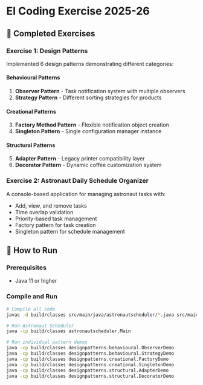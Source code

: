 # EI Coding Exercise 2025-26

## 🚀 Completed Exercises

### Exercise 1: Design Patterns
Implemented 6 design patterns demonstrating different categories:

#### Behavioural Patterns
1. **Observer Pattern** - Task notification system with multiple observers
2. **Strategy Pattern** - Different sorting strategies for products

#### Creational Patterns  
3. **Factory Method Pattern** - Flexible notification object creation
4. **Singleton Pattern** - Single configuration manager instance

#### Structural Patterns
5. **Adapter Pattern** - Legacy printer compatibility layer
6. **Decorator Pattern** - Dynamic coffee customization system

### Exercise 2: Astronaut Daily Schedule Organizer
A console-based application for managing astronaut tasks with:
- Add, view, and remove tasks
- Time overlap validation
- Priority-based task management
- Factory pattern for task creation
- Singleton pattern for schedule management

## 🏃 How to Run

### Prerequisites
- Java 11 or higher

### Compile and Run
```bash
# Compile all code
javac -d build/classes src/main/java/astronautscheduler/*.java src/main/java/designpatterns/**/*.java

# Run Astronaut Scheduler
java -cp build/classes astronautscheduler.Main

# Run individual pattern demos
java -cp build/classes designpatterns.behavioural.ObserverDemo
java -cp build/classes designpatterns.behavioural.StrategyDemo
java -cp build/classes designpatterns.creational.FactoryDemo
java -cp build/classes designpatterns.creational.SingletonDemo
java -cp build/classes designpatterns.structural.AdapterDemo
java -cp build/classes designpatterns.structural.DecoratorDemo
